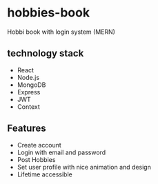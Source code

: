 # hobbies-book
Hobbi book with login system (MERN)

## technology stack
- React
- Node.js
- MongoDB
- Express
- JWT
- Context

## Features
- Create account 
- Login with email and password
- Post Hobbies
- Set user profile with nice animation and design
- Lifetime accessible

